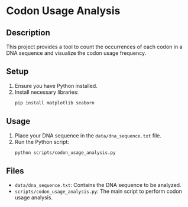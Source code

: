 # Codon Usage Analysis

## Description
This project provides a tool to count the occurrences of each codon in a DNA sequence and visualize the codon usage frequency.

## Setup
1. Ensure you have Python installed.
2. Install necessary libraries:
    ```bash
    pip install matplotlib seaborn
    ```

## Usage
1. Place your DNA sequence in the `data/dna_sequence.txt` file.
2. Run the Python script:
    ```bash
    python scripts/codon_usage_analysis.py
    ```

## Files
- `data/dna_sequence.txt`: Contains the DNA sequence to be analyzed.
- `scripts/codon_usage_analysis.py`: The main script to perform codon usage analysis.
